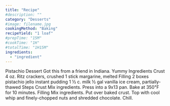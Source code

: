 ```yaml
---
title: "Recipe"
#description: ""
category: "Desserts"
#image: filename.jpg
cookingMethod: "Baking"
recipeYield: "1 loaf"
#prepTime: "15M"
#cookTime: "1H"
#totalTime: "1H15M"
ingredients:
  - "ingredient"
---
```


﻿Pistachio Dessert
Got this from a friend in Indiana. Yummy
Ingredients
Crust
4 oz. Ritz crackers, crushed
1 stick margarine, melted
Filling
2 boxes pistachio jello instant pudding
1 ½ c. milk
½ gal vanilla ice cream, partially-thawed
Steps
Crust
Mix ingredients. Press into a 9x13 pan.
Bake at 350℉ for 10 minutes.
Filling
Mix ingredients. Put over baked crust.
Top with cool whip and finely-chopped nuts and shredded chocolate.
Chill.

